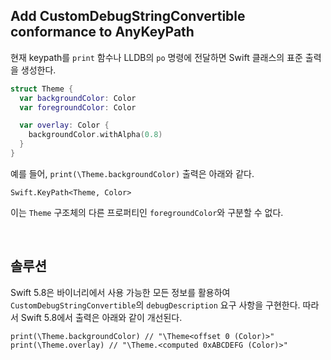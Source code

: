 ## Add CustomDebugStringConvertible conformance to AnyKeyPath

현재 keypath를 `print` 함수나 LLDB의 `po` 명령에 전달하면 Swift 클래스의 표준 출력을 생성한다.

```swift
struct Theme {
  var backgroundColor: Color
  var foregroundColor: Color

  var overlay: Color {
    backgroundColor.withAlpha(0.8)
  }
}
```

예를 들어, `print(\Theme.backgroundColor)` 출력은 아래와 같다.

```
Swift.KeyPath<Theme, Color>
```

이는 `Theme` 구조체의 다른 프로퍼티인 `foregroundColor`와 구분할 수 없다. 

&nbsp;
## 솔루션

Swift 5.8은 바이너리에서 사용 가능한 모든 정보를 활용하여 `CustomDebugStringConvertible`의 `debugDescription` 요구 사항을 구현한다. 따라서 Swift 5.8에서 출력은 아래와 같이 개선된다.

```
print(\Theme.backgroundColor) // "\Theme<offset 0 (Color)>"
print(\Theme.overlay) // "\Theme.<computed 0xABCDEFG (Color)>"
```